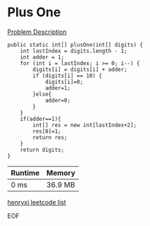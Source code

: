 # Plus One
[Problem Description](https://leetcode.com/problems/plus-one/)

```
public static int[] plusOne(int[] digits) {
    int lastIndex = digits.length - 1;
    int adder = 1;
    for (int i = lastIndex; i >= 0; i--) {
        digits[i] = digits[i] + adder;
        if (digits[i] == 10) {
            digits[i]=0;
            adder=1;
        }else{
            adder=0;
        }
    }
    if(adder==1){
        int[] res = new int[lastIndex+2];
        res[0]=1;
        return res;
    }
    return digits;
}
```

| Runtime       | Memory     | 
| :------------- | :---------- |
| 0 ms | 36.9 MB	   |


[henryxi leetcode list](http://www.henryxi.com/leetcode)

EOF